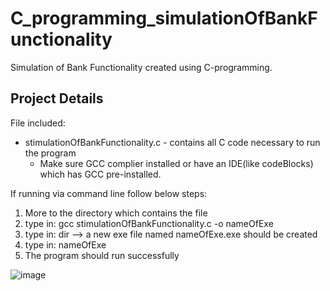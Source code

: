 # C_programming_simulationOfBankFunctionality
Simulation of Bank Functionality created using C-programming.

## Project Details

File included: 
 - stimulationOfBankFunctionality.c - contains all C code necessary to run the program
   * Make sure GCC complier installed or have an IDE(like codeBlocks) which has GCC pre-installed.
 
 If running via command line follow below steps:
   1) More to the directory which contains the file
   2) type in: gcc stimulationOfBankFunctionality.c -o nameOfExe
   3) type in: dir --> a new exe file named nameOfExe.exe should be created
   4) type in: nameOfExe
   5) The program should run successfully

![image](https://user-images.githubusercontent.com/82129736/114055714-0188f500-985f-11eb-800f-07a21944e369.png)
